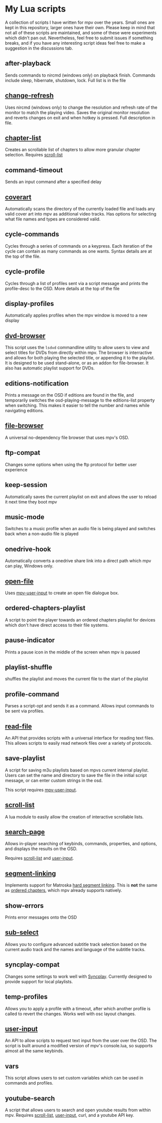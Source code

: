 # My Lua scripts

A collection of scripts I have written for mpv over the years. Small ones are kept in this repository, larger ones have their own.
Please keep in mind that not all of these scripts are maintained, and some of these were experiments which didn't pan out.
Nevertheless, feel free to submit issues if something breaks, and if you have any interesting script ideas feel free to make a
suggestion in the discussions tab.

## after-playback

Sends commands to nircmd (windows only) on playback finish. Commands include sleep, hibernate, shutdown, lock. Full list is in the file

## [change-refresh](https://github.com/CogentRedTester/mpv-changerefresh)

Uses nircmd (windows only) to change the resolution and refresh rate of the monitor to match the playing video.
Saves the original monitor resolution and reverts changes on exit and when hotkey is pressed.
Full description in file.

## [chapter-list](https://github.com/CogentRedTester/mpv-scroll-list/blob/master/examples/chapter-list.lua)

Creates an scrollable list of chapters to allow more granular chapter selection.
Requires [scroll-list](#scroll-list)

## command-timeout

Sends an input command after a specified delay

## [coverart](https://github.com/CogentRedTester/mpv-coverart)

Automatically scans the directory of the currently loaded file and loads any valid cover art into mpv as additional video tracks.
Has options for selecting what file names and types are considered valid.

## cycle-commands

Cycles through a series of commands on a keypress. Each iteration of the cycle can contain as many commands as one wants. Syntax details are at the top of the file.

## cycle-profile

Cycles through a list of profiles sent via a script message and prints the profile-desc to the OSD. More details at the top of the file

## display-profiles

Automatically applies profiles when the mpv window is moved to a new display

## [dvd-browser](https://github.com/CogentRedTester/mpv-dvd-browser)

This script uses the `lsdvd` commandline utility to allow users to view and select titles for DVDs from directly within mpv. The browser is interractive and allows for both playing the selected title, or appending it to the playlist. It is designed to be used stand-alone, or as an addon for file-browser. It also has automatic playlist support for DVDs.

## editions-notification

Prints a message on the OSD if editions are found in the file, and temporarily switches the osd-playing-message to the editions-list property when switching. This makes it easier to tell the number and names while navigating editions.

## [file-browser](https://github.com/CogentRedTester/mpv-file-browser)

A universal no-dependency file browser that uses mpv's OSD.

## ftp-compat

Changes some options when using the ftp protocol for better user experience

## keep-session

Automatically saves the current playlist on exit and allows the user to reload it next time they boot mpv

## music-mode

Switches to a music profile when an audio file is being played and switches back when a non-audio file is played

## onedrive-hook

Automatically converts a onedrive share link into a direct path which mpv can play, Windows only.

## [open-file](https://github.com/CogentRedTester/mpv-user-input/blob/master/examples/open-file.lua)

Uses [mpv-user-input](#user-input) to create an open file dialogue box.

## ordered-chapters-playlist

A script to point the player towards an ordered chapters playlist for devices which don't have direct access to their file systems.

## pause-indicator

Prints a pause icon in the middle of the screen when mpv is paused

## playlist-shuffle

shuffles the playlist and moves the current file to the start of the playlist

## profile-command

Parses a script-opt and sends it as a command. Allows input commands to be sent via profiles.

## [read-file](https://github.com/CogentRedTester/mpv-read-file)

An API that provides scripts with a universal interface for reading text files.
This allows scripts to easily read network files over a variety of protocols.

## save-playlist

A script for saving m3u playlists based on mpvs current internal playlist.
Users can set the name and directory to save the file in the initial script message,
or can enter custom strings in the osd.

This script requires [mpv-user-input](#user-input).

## [scroll-list](https://github.com/CogentRedTester/mpv-scroll-list)

A lua module to easily allow the creation of interactive scrollable lists.

## [search-page](https://github.com/CogentRedTester/mpv-search-page)

Allows in-player searching of keybinds, commands, properties, and options, and displays the results on the OSD.

Requires [scroll-list](#scroll-list) and [user-input](#user-input).

## [segment-linking](https://github.com/CogentRedTester/mpv-segment-linking)

Implements support for Matroska [hard segment linking](https://www.ietf.org/archive/id/draft-ietf-cellar-matroska-06.html#name-hard-linking).
This is **not** the same as [ordered chapters](https://www.ietf.org/archive/id/draft-ietf-cellar-matroska-06.html#name-medium-linking), which mpv already supports natively.

## show-errors

Prints error messages onto the OSD

## [sub-select](https://github.com/CogentRedTester/mpv-sub-select)

Allows you to configure advanced subtitle track selection based on
the current audio track and the names and language of the subtitle tracks.

## syncplay-compat

Changes some settings to work well with [Syncplay](https://syncplay.pl/). Currently designed to provide support for local playlists.

## temp-profiles

Allows you to apply a profile with a timeout, after which another profile is called to revert the changes. Works well with osc layout changes.

## [user-input](https://github.com/CogentRedTester/mpv-user-input)

An API to allow scripts to request text input from the user over the OSD.
The script is built around a modified version of mpv's console.lua, so supports almost all the same keybinds.

## vars

This script allows users to set custom variables which can be used in commands and profiles.

## youtube-search

A script that allows users to search and open youtube results from within mpv.
Requires [scroll-list](#scroll-list), [user-input](#user-input), curl, and a youtube API key.
